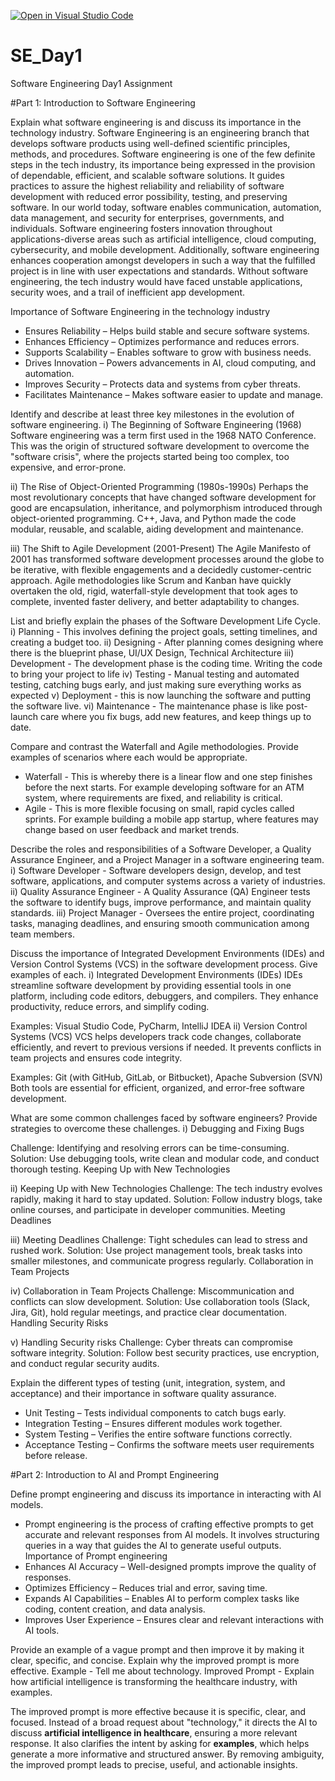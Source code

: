 [![Open in Visual Studio Code](https://classroom.github.com/assets/open-in-vscode-2e0aaae1b6195c2367325f4f02e2d04e9abb55f0b24a779b69b11b9e10269abc.svg)](https://classroom.github.com/online_ide?assignment_repo_id=18361743&assignment_repo_type=AssignmentRepo)
# SE_Day1
Software Engineering Day1 Assignment

#Part 1: Introduction to Software Engineering

Explain what software engineering is and discuss its importance in the technology industry.
Software Engineering is an engineering branch that develops software products using well-defined scientific principles, methods, and procedures. 
Software engineering is one of the few definite steps in the tech industry, its importance being expressed in the provision of dependable, efficient, and scalable software solutions. It guides practices to assure the highest reliability and reliability of software development with reduced error possibility, testing, and preserving software.
In our world today, software enables communication, automation, data management, and security for enterprises, governments, and individuals. Software engineering fosters innovation throughout applications-diverse areas such as artificial intelligence, cloud computing, cybersecurity, and mobile development. Additionally, software engineering enhances cooperation amongst developers in such a way that the fulfilled project is in line with user expectations and standards.
Without software engineering, the tech industry would have faced unstable applications, security woes, and a trail of inefficient app development. 

Importance of Software Engineering in the technology industry
- Ensures Reliability – Helps build stable and secure software systems.
- Enhances Efficiency – Optimizes performance and reduces errors.
- Supports Scalability – Enables software to grow with business needs.
- Drives Innovation – Powers advancements in AI, cloud computing, and automation.
- Improves Security – Protects data and systems from cyber threats.
- Facilitates Maintenance – Makes software easier to update and manage.

Identify and describe at least three key milestones in the evolution of software engineering.
i) The Beginning of Software Engineering (1968)
Software engineering was a term first used in the 1968 NATO Conference. This was the origin of structured software development to overcome the "software crisis", where the projects started being too complex, too expensive, and error-prone.

ii) The Rise of Object-Oriented Programming (1980s-1990s)
Perhaps the most revolutionary concepts that have changed software development for good are encapsulation, inheritance, and polymorphism introduced through object-oriented programming. C++, Java, and Python made the code modular, reusable, and scalable, aiding development and maintenance.

iii) The Shift to Agile Development (2001-Present)
The Agile Manifesto of 2001 has transformed software development processes around the globe to be iterative, with flexible engagements and a decidedly customer-centric approach. Agile methodologies like Scrum and Kanban have quickly overtaken the old, rigid, waterfall-style development that took ages to complete, invented faster delivery, and better adaptability to changes. 

List and briefly explain the phases of the Software Development Life Cycle.
i) Planning - This involves defining the project goals, setting timelines, and creating a budget too.
ii) Designing - After planning comes designing where there is the blueprint phase, UI/UX Design, Technical Architecture
iii) Development - The development phase is the coding time. Writing the code to bring your project to life
iv) Testing - Manual testing and automated testing, catching bugs early, and just making sure everything works as expected
v) Deployment - this is now launching the software and putting the software live.
vi) Maintenance - The maintenance phase is like post-launch care where you fix bugs, add new features, and keep things up to date.

Compare and contrast the Waterfall and Agile methodologies. Provide examples of scenarios where each would be appropriate.
- Waterfall - This is whereby there is a linear flow and one step finishes before the next starts. For example developing software for an ATM system, where requirements are fixed, and reliability is critical.
- Agile - This is more flexible focusing on small, rapid cycles called sprints. For example building a mobile app startup, where features may change based on user feedback and market trends.

Describe the roles and responsibilities of a Software Developer, a Quality Assurance Engineer, and a Project Manager in a software engineering team.
i) Software Developer - Software developers design, develop, and test software, applications, and computer systems across a variety of industries.
ii) Quality Assurance Engineer -  A Quality Assurance (QA) Engineer tests the software to identify bugs, improve performance, and maintain quality standards.
iii) Project Manager - Oversees the entire project, coordinating tasks, managing deadlines, and ensuring smooth communication among team members. 

Discuss the importance of Integrated Development Environments (IDEs) and Version Control Systems (VCS) in the software development process. Give examples of each.
i) Integrated Development Environments (IDEs)
IDEs streamline software development by providing essential tools in one platform, including code editors, debuggers, and compilers. They enhance productivity, reduce errors, and simplify coding.

Examples: Visual Studio Code, PyCharm, IntelliJ IDEA
ii) Version Control Systems (VCS)
VCS helps developers track code changes, collaborate efficiently, and revert to previous versions if needed. It prevents conflicts in team projects and ensures code integrity.

Examples: Git (with GitHub, GitLab, or Bitbucket), Apache Subversion (SVN)
Both tools are essential for efficient, organized, and error-free software development.

What are some common challenges faced by software engineers? Provide strategies to overcome these challenges.
i) Debugging and Fixing Bugs

Challenge: Identifying and resolving errors can be time-consuming.
Solution: Use debugging tools, write clean and modular code, and conduct thorough testing.
Keeping Up with New Technologies

ii) Keeping Up with New Technologies
Challenge: The tech industry evolves rapidly, making it hard to stay updated.
Solution: Follow industry blogs, take online courses, and participate in developer communities.
Meeting Deadlines

iii) Meeting Deadlines
Challenge: Tight schedules can lead to stress and rushed work.
Solution: Use project management tools, break tasks into smaller milestones, and communicate progress regularly.
Collaboration in Team Projects

iv) Collaboration in Team Projects
Challenge: Miscommunication and conflicts can slow development.
Solution: Use collaboration tools (Slack, Jira, Git), hold regular meetings, and practice clear documentation.
Handling Security Risks

v) Handling Security risks 
Challenge: Cyber threats can compromise software integrity.
Solution: Follow best security practices, use encryption, and conduct regular security audits.

Explain the different types of testing (unit, integration, system, and acceptance) and their importance in software quality assurance.
- Unit Testing – Tests individual components to catch bugs early.
- Integration Testing – Ensures different modules work together.
- System Testing – Verifies the entire software functions correctly.
- Acceptance Testing – Confirms the software meets user requirements before release.

#Part 2: Introduction to AI and Prompt Engineering


Define prompt engineering and discuss its importance in interacting with AI models.
- Prompt engineering is the process of crafting effective prompts to get accurate and relevant responses from AI models. It involves structuring queries in a way that guides the AI to generate useful outputs.
Importance of Prompt engineering
- Enhances AI Accuracy – Well-designed prompts improve the quality of responses.
- Optimizes Efficiency – Reduces trial and error, saving time.
- Expands AI Capabilities – Enables AI to perform complex tasks like coding, content creation, and data analysis.
- Improves User Experience – Ensures clear and relevant interactions with AI tools.

Provide an example of a vague prompt and then improve it by making it clear, specific, and concise. Explain why the improved prompt is more effective.
Example - Tell me about technology.
Improved Prompt - Explain how artificial intelligence is transforming the healthcare industry, with examples.

The improved prompt is more effective because it is specific, clear, and focused. Instead of a broad request about "technology," it directs the AI to discuss **artificial intelligence in healthcare**, ensuring a more relevant response. It also clarifies the intent by asking for **examples**, which helps generate a more informative and structured answer. By removing ambiguity, the improved prompt leads to precise, useful, and actionable insights.

